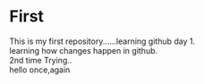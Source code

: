 # First
This is my first repository......learning github day 1.
<br>
learning how changes happen in github.
<br>
2nd time Trying..
<br>
hello once,again
